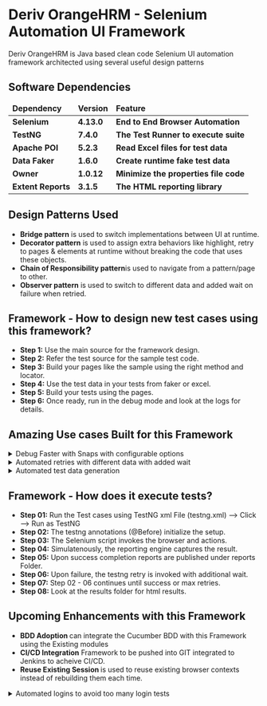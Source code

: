 # Deriv OrangeHRM - Selenium Automation UI Framework

Deriv OrangeHRM is Java based clean code Selenium UI automation framework architected using several useful design patterns

## Software Dependencies

<table>
  <thead align="left">
    <tr border: 2 px;>
      <td><b>Dependency</b></td>
      <td><b>Version</b></td>
      <td><b>Feature</b></td>
    </tr>
  </thead>
  <tbody>
    <tr>
      <td><b>Selenium</b></td>
      <td><b>4.13.0</b></td>
      <td><b>End to End Browser Automation</b></td>
    </tr>
    <tr>
      <td><b>TestNG</b></td>
      <td><b>7.4.0</b></td>
      <td><b>The Test Runner to execute suite</b></td>
    </tr>
    <tr>
      <td><b>Apache POI</b></td>
      <td><b>5.2.3</b></td>
      <td><b>Read Excel files for test data</b></td>
    </tr>
    <tr>
      <td><b>Data Faker</b></td>
      <td><b>1.6.0</b></td>
      <td><b>Create runtime fake test data</b></td>
    </tr>
    <tr>
      <td><b>Owner</b></td>
      <td><b>1.0.12</b></td>
      <td><b>Minimize the properties file code</b></td>
    </tr>
    <tr>
      <td><b>Extent Reports</b></td>
      <td><b>3.1.5</b></td>
      <td><b>The HTML reporting library</b></td>
    </tr>
  </tbody>
</table>

## Design Patterns Used


 * <b>Bridge pattern</b> is used to switch implementations between UI at runtime.
 * <b>Decorator pattern</b> is used to assign extra behaviors like highlight, retry to pages & elements at runtime without breaking the code that uses these objects.
 * <b>Chain of Responsibility pattern</b>is used to navigate from a pattern/page to other.
 * <b>Observer pattern</b> is used to switch to different data and added wait on failure when retried.

## Framework - How to design new test cases using this framework?

* <b>Step 1:</b> Use the main source for the framework design.
* <b>Step 2:</b> Refer the test source for the sample test code.
* <b>Step 3:</b> Build your pages like the sample using the right method and locator.
* <b>Step 4:</b> Use the test data in your tests from faker or excel.
* <b>Step 5:</b> Build your tests using the pages.
* <b>Step 6:</b> Once ready, run in the debug mode and look at the logs for details.


## Amazing Use cases Built for this Framework

<details><summary>Debug Faster with Snaps with configurable options</summary>
<ul>
 </br>
<li>
    &emsp; Reporter </b> provides full/partial snaps with Configuration only on failures
  
</li>
<li>
    &emsp; Our framework allows configuration for framework user to enable on demand for every run or failures.
</li>
  </br>

   ```java
   #snapshot - when? always | only on failure 
   snap.action = only-on-failure
  ```
</ul>
</details>

<details><summary> Automated retries with different data with added wait</summary>
<ul>
 </br>
<li>
    &emsp;Configurable retries</b> with different wait using the TestNG listener upon failure of the earlier data.
</li>
  </br>

  ```java
# The different pause timers 
pause.low = 1000
pause.medium = 5000
pause.high = 10000
  ```
</ul>
</details>
<details><summary> Automated test data generation </summary>
<ul>
 </br>
<li>
    &emsp;Java Faker</b> is used to generate random test data for TC's.
</li>
  </br>
   ```java
	Date randomDate = faker.date().birthday();
        SimpleDateFormat dateFormat = new SimpleDateFormat("yyyy-MM-dd");
        String formattedDate = dateFormat.format(randomDate);
        return "" + faker.date().birthday(formattedDate);
  ```  
</ul>
</details>

## Framework - How does it execute tests?

* <b>Step 01:</b> Run the Test cases using TestNG xml File (testng.xml) --> Click --> Run as TestNG 
* <b>Step 02:</b> The testng annotations (@Before) initialize the setup.
* <b>Step 03:</b> The Selenium script invokes the browser and actions.
* <b>Step 04:</b> Simulatenously, the reporting engine captures the result.
* <b>Step 05:</b> Upon success completion reports are published under reports Folder.
* <b>Step 06:</b> Upon failure, the testng retry is invoked with additional wait.
* <b>Step 07:</b> Step 02 - 06 continues until success or max retries.
* <b>Step 08:</b> Look at the results folder for html results.

## Upcoming Enhancements with this Framework

 * <b>BDD Adoption </b> can integrate the Cucumber BDD with this Framework using the Existing modules
 * <b>CI/CD Integration</b> Framework to be pushed into GIT integrated to Jenkins to acheive CI/CD.
 * <b>Reuse Existing Session </b> is used to reuse existing browser contexts instead of rebuilding them each time.
<details><summary>Automated logins to avoid too many login tests</summary>
<ul>
 </br>
<li>
    &emsp;Configurable automated logins</b> can avoid unnecessary login tests through storing the state of the user.
</li>
<li>
    &emsp;The user can either use the existing login storage or decide to login automated through configuration.
</li>
  </br>

  ```java
  # Auto Login
  auto.login = true
  ```
</ul>
</details>


